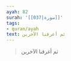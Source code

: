 ```yaml
---
ayah: 82
surah: '[[037|سورة]]'
tags:
- quran/ayah
text: ثم أغرقنا الآخرين
---
```

> ثم أغرقنا الآخرين
